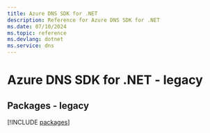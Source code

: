 ```yaml
---
title: Azure DNS SDK for .NET
description: Reference for Azure DNS SDK for .NET
ms.date: 07/10/2024
ms.topic: reference
ms.devlang: dotnet
ms.service: dns
---
```

# Azure DNS SDK for .NET - legacy
## Packages - legacy
[!INCLUDE [packages](dns-index.md)]